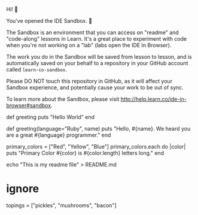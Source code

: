 Hi! 👋

You've opened the IDE Sandbox. 🎉

The Sandbox is an environment that you can access on "readme" and "code-along" lessons in Learn. It's a great place to experiment with code when you're not working on a "lab" (labs open the IDE In Browser).

The work you do in the Sandbox will be saved from lesson to lesson, and is automatically saved on your behalf to a repository in your GitHub account called `learn-co-sandbox`.

Please DO NOT touch this repository in GitHub, as it will affect your Sandbox experience, and potentially cause your work to be out of sync.

To learn more about the Sandbox, please visit http://help.learn.co/ide-in-browser#sandbox.

def greeting
  puts "Hello World"
end

def greeting(language="Ruby", name)
  puts "Hello, #{name}. We heard you are a great #{language} programmer."
end

primary_colors = ["Red", "Yellow", "Blue"]
primary_colors.each do |color|
puts "Primary Color #{color} is #{color.length} letters long."
end 
      

echo "This is my readme file" > README.md

# ignore



topings = ["pickles", "mushrooms", "bacon"]




